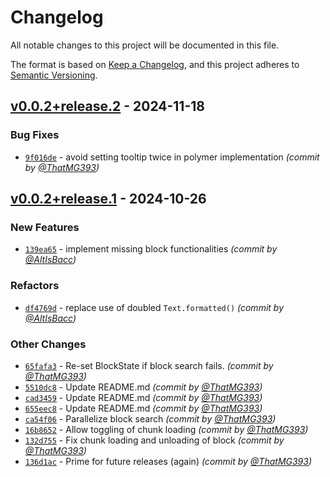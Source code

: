 # Changelog
All notable changes to this project will be documented in this file.

The format is based on [Keep a Changelog](https://keepachangelog.com/en/1.0.0/),
and this project adheres to [Semantic Versioning](https://semver.org/spec/v2.0.0.html).

## [v0.0.2+release.2] - 2024-11-18
### Bug Fixes
- [`9f016de`](https://github.com/ThatMG393/SpawnerLoader9000/commit/9f016de7bb808bc430a1c7b7cf6e86fcdb385e4d) - avoid setting tooltip twice in polymer implementation *(commit by [@ThatMG393](https://github.com/ThatMG393))*


## [v0.0.2+release.1] - 2024-10-26
### New Features
- [`139ea65`](https://github.com/ThatMG393/SpawnerLoader9000/commit/139ea65829676bcb60f9b57ff4916dafa625c44c) - implement missing block functionalities *(commit by [@AltIsBacc](https://github.com/AltIsBacc))*

### Refactors
- [`df4769d`](https://github.com/ThatMG393/SpawnerLoader9000/commit/df4769dcbf58c17309de81c6c245dfeceb38518e) - replace use of doubled `Text.formatted()` *(commit by [@AltIsBacc](https://github.com/AltIsBacc))*

### Other Changes
- [`65fafa3`](https://github.com/ThatMG393/SpawnerLoader9000/commit/65fafa32e54574291fb213cde38f13d345c0ca5c) - Re-set BlockState if block search fails. *(commit by [@ThatMG393](https://github.com/ThatMG393))*
- [`5510dc8`](https://github.com/ThatMG393/SpawnerLoader9000/commit/5510dc880eeecc8f45647368ec03755edd88cb00) - Update README.md *(commit by [@ThatMG393](https://github.com/ThatMG393))*
- [`cad3459`](https://github.com/ThatMG393/SpawnerLoader9000/commit/cad3459942c32b1b0234c42554efad058903a6de) - Update README.md *(commit by [@ThatMG393](https://github.com/ThatMG393))*
- [`655eec8`](https://github.com/ThatMG393/SpawnerLoader9000/commit/655eec87fbadf8808e87c8c62332724e21d8e01d) - Update README.md *(commit by [@ThatMG393](https://github.com/ThatMG393))*
- [`ca54f06`](https://github.com/ThatMG393/SpawnerLoader9000/commit/ca54f0638fc00f601e62c0a667111e3ba6932df9) - Parallelize block search *(commit by [@ThatMG393](https://github.com/ThatMG393))*
- [`16b8652`](https://github.com/ThatMG393/SpawnerLoader9000/commit/16b8652d183540258dfc6dd903e9ab3436e22c8c) - Allow toggling of chunk loading *(commit by [@ThatMG393](https://github.com/ThatMG393))*
- [`132d755`](https://github.com/ThatMG393/SpawnerLoader9000/commit/132d755ab862f7c4c5121b6f7c87663ddb98a16f) - Fix chunk loading and unloading of block *(commit by [@ThatMG393](https://github.com/ThatMG393))*
- [`136d1ac`](https://github.com/ThatMG393/SpawnerLoader9000/commit/136d1ac18952ec45779ebcad151054b913e46060) - Prime for future releases (again) *(commit by [@ThatMG393](https://github.com/ThatMG393))*

[v0.0.2+release.1]: https://github.com/ThatMG393/SpawnerLoader9000/compare/v0.0.1+release.1...v0.0.2+release.1
[v0.0.2+release.2]: https://github.com/ThatMG393/SpawnerLoader9000/compare/v0.0.2+release.1...v0.0.2+release.2
